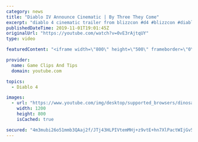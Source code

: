 ```yaml
---
category: news
title: "Diablo IV Announce Cinematic | By Three They Come"
excerpt: "diablo 4 cinematic trailer from blizzcon #d4 #blizzcon #diablo."
publishedDateTime: 2019-11-01T19:01:45Z
originalUrl: "https://youtube.com/watch?v=0vE3rAjtqUY"
type: video

featuredContent: "<iframe width=\"800\" height=\"500\" frameborder=\"0\" src=\"https://www.youtube.com/embed/0vE3rAjtqUY\" allow=\"accelerometer; autoplay; encrypted-media; gyroscope; picture-in-picture\" allowfullscreen></iframe>"

provider:
  name: Game Clips And Tips
  domain: youtube.com

topics:
  - Diablo 4

images:
  - url: "https://www.youtube.com/img/desktop/supported_browsers/dinosaur.png"
    width: 1200
    height: 800
    isCached: true

secured: "4m3mubi26o51mmb3QAaj2f/JTj43HLPIVtemMHj+z9vtE+hn7XlPactWIjGv5TqXNUHhkzjdRVJQr4yeBil1gNqYHnWnhWZr6nb8GdxJreXulna2xIWVtO6rUwlAEa1jTYjwzx1sGRlK16kfaHbLylFsR83WVG6ErGKLn6R+At9F3VO/gGIQySDDJ+VJz5ge/OhT+L1MRtyIoQ/Lv+UV50HfBefIWGgMAgnmrV3CLbwbIilzo8Gm8oeni8YUFU7auhZXsWrPVE1L/ReO86U7yt1M0WUdglMxR7ighDTFTgVH+8+8aFtbBBtZJyLaR1hKRpyR0bCUdp8vtmAz0E5jVA6cM4UVfRHU65q991TEgAa9ah5v1Jbvf3wa3txCKctjSDl7X1iJwQbio7v1HJ2bJg==;ffDFaYDJVjHdhcgm9qC2Og=="
---
```


